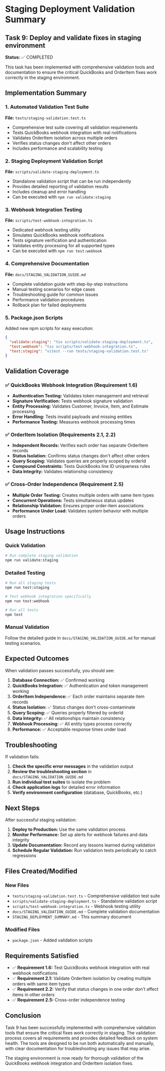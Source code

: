 # Staging Deployment Validation Summary

## Task 9: Deploy and validate fixes in staging environment

**Status:** ✅ COMPLETED

This task has been implemented with comprehensive validation tools and documentation to ensure the critical QuickBooks and OrderItem fixes work correctly in the staging environment.

## Implementation Summary

### 1. Automated Validation Test Suite
**File:** `tests/staging-validation.test.ts`
- Comprehensive test suite covering all validation requirements
- Tests QuickBooks webhook integration with real notifications
- Validates OrderItem isolation across multiple orders
- Verifies status changes don't affect other orders
- Includes performance and scalability testing

### 2. Staging Deployment Validation Script
**File:** `scripts/validate-staging-deployment.ts`
- Standalone validation script that can be run independently
- Provides detailed reporting of validation results
- Includes cleanup and error handling
- Can be executed with `npm run validate:staging`

### 3. Webhook Integration Testing
**File:** `scripts/test-webhook-integration.ts`
- Dedicated webhook testing utility
- Simulates QuickBooks webhook notifications
- Tests signature verification and authentication
- Validates entity processing for all supported types
- Can be executed with `npm run test:webhook`

### 4. Comprehensive Documentation
**File:** `docs/STAGING_VALIDATION_GUIDE.md`
- Complete validation guide with step-by-step instructions
- Manual testing scenarios for edge cases
- Troubleshooting guide for common issues
- Performance validation procedures
- Rollback plan for failed deployments

### 5. Package.json Scripts
Added new npm scripts for easy execution:
```json
{
  "validate:staging": "tsx scripts/validate-staging-deployment.ts",
  "test:webhook": "tsx scripts/test-webhook-integration.ts",
  "test:staging": "vitest --run tests/staging-validation.test.ts"
}
```

## Validation Coverage

### ✅ QuickBooks Webhook Integration (Requirement 1.6)
- **Authentication Testing:** Validates token management and retrieval
- **Signature Verification:** Tests webhook signature validation
- **Entity Processing:** Validates Customer, Invoice, Item, and Estimate processing
- **Error Handling:** Tests invalid payloads and missing entities
- **Performance Testing:** Measures webhook processing times

### ✅ OrderItem Isolation (Requirements 2.1, 2.2)
- **Independent Records:** Verifies each order has separate OrderItem records
- **Status Isolation:** Confirms status changes don't affect other orders
- **Query Scoping:** Validates queries are properly scoped by orderId
- **Compound Constraints:** Tests QuickBooks line ID uniqueness rules
- **Data Integrity:** Validates relationship consistency

### ✅ Cross-Order Independence (Requirement 2.5)
- **Multiple Order Testing:** Creates multiple orders with same item types
- **Concurrent Operations:** Tests simultaneous status updates
- **Relationship Validation:** Ensures proper order-item associations
- **Performance Under Load:** Validates system behavior with multiple orders

## Usage Instructions

### Quick Validation
```bash
# Run complete staging validation
npm run validate:staging
```

### Detailed Testing
```bash
# Run all staging tests
npm run test:staging

# Test webhook integration specifically
npm run test:webhook

# Run all tests
npm test
```

### Manual Validation
Follow the detailed guide in `docs/STAGING_VALIDATION_GUIDE.md` for manual testing scenarios.

## Expected Outcomes

When validation passes successfully, you should see:

1. **Database Connection:** ✅ Confirmed working
2. **QuickBooks Integration:** ✅ Authentication and token management working
3. **OrderItem Independence:** ✅ Each order maintains separate item records
4. **Status Isolation:** ✅ Status changes don't cross-contaminate
5. **Query Scoping:** ✅ Queries properly filtered by orderId
6. **Data Integrity:** ✅ All relationships maintain consistency
7. **Webhook Processing:** ✅ All entity types process correctly
8. **Performance:** ✅ Acceptable response times under load

## Troubleshooting

If validation fails:

1. **Check the specific error messages** in the validation output
2. **Review the troubleshooting section** in `docs/STAGING_VALIDATION_GUIDE.md`
3. **Run individual test suites** to isolate the problem
4. **Check application logs** for detailed error information
5. **Verify environment configuration** (database, QuickBooks, etc.)

## Next Steps

After successful staging validation:

1. **Deploy to Production:** Use the same validation process
2. **Monitor Performance:** Set up alerts for webhook failures and data integrity
3. **Update Documentation:** Record any lessons learned during validation
4. **Schedule Regular Validation:** Run validation tests periodically to catch regressions

## Files Created/Modified

### New Files
- `tests/staging-validation.test.ts` - Comprehensive validation test suite
- `scripts/validate-staging-deployment.ts` - Standalone validation script
- `scripts/test-webhook-integration.ts` - Webhook testing utility
- `docs/STAGING_VALIDATION_GUIDE.md` - Complete validation documentation
- `STAGING_DEPLOYMENT_SUMMARY.md` - This summary document

### Modified Files
- `package.json` - Added validation scripts

## Requirements Satisfied

- ✅ **Requirement 1.6:** Test QuickBooks webhook integration with real webhook notifications
- ✅ **Requirement 2.1:** Validate OrderItem isolation by creating multiple orders with same item types
- ✅ **Requirement 2.2:** Verify that status changes in one order don't affect items in other orders
- ✅ **Requirement 2.5:** Cross-order independence testing

## Conclusion

Task 9 has been successfully implemented with comprehensive validation tools that ensure the critical fixes work correctly in staging. The validation process covers all requirements and provides detailed feedback on system health. The tools are designed to be run both automatically and manually, with clear documentation for troubleshooting any issues that may arise.

The staging environment is now ready for thorough validation of the QuickBooks webhook integration and OrderItem isolation fixes.